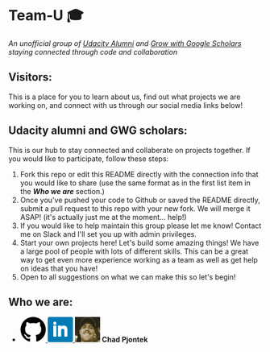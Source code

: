 # Team-U :mortar_board:
*An unofficial group of [Udacity Alumni](https://www.udacity.com/) and [Grow with Google Scholars](https://www.udacity.com/grow-with-google) staying connected through code and collaboration*

## Visitors:
This is a place for you to learn about us, find out what projects we are working on, and connect with us through our social media links below!

## Udacity alumni and GWG scholars:
This is our hub to stay connected and collaberate on projects together. If you would like to participate, follow these steps:

1. Fork this repo or edit this README directly with the connection info that you would like to share (use the same format as in the first list item in the ***Who we are*** section.)
2. Once you've pushed your code to Github or saved the README directly, submit a pull request to this repo with your new fork. We will merge it ASAP! (it's actually just me at the moment... help!)
3. If you would like to help maintain this group please let me know! Contact me on Slack and I'll set you up with admin privileges.
4. Start your own projects here! Let's build some amazing things! We have a large pool of people with lots of different skills. This can be a great way to get even more experience working as a team as well as get help on ideas that you have!
5. Open to all suggestions on what we can make this so let's begin!

## Who we are:
<ul>
    <li>
        <a href="https://github.com/chadpjontek">
        <img src="https://github.com/chadpjontek/resources/raw/master/images/github.png" width="50" height="50" alt="Chad Pjontek's LinkedIn">
         <a href="https://www.linkedin.com/in/chad-pjontek/">
        <img src="https://github.com/chadpjontek/resources/raw/master/images/linkedin.png" width="50" height="50" alt="Chad Pjontek's LinkedIn">
         </a>
               <img src="https://github.com/chadpjontek/resources/raw/master/images/cp.jpg" width="50" height="50" alt="Chad Pjontek's picture">
         <strong>Chad Pjontek</strong>
    </li>
</ul>
